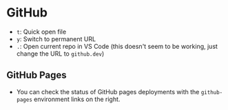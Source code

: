 # GitHub

- `t`: Quick open file
- `y`: Switch to permanent URL
- `.`: Open current repo in VS Code (this doesn't seem to be working, just change the URL to `github.dev`)

## GitHub Pages

- You can check the status of GitHub pages deployments with the `github-pages` environment links on the right.
